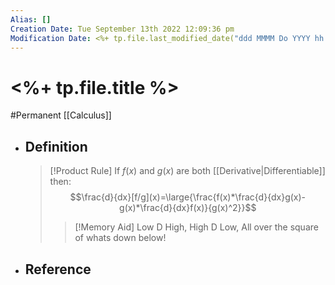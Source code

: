 ```yaml
---
Alias: []
Creation Date: Tue September 13th 2022 12:09:36 pm 
Modification Date: <%+ tp.file.last_modified_date("ddd MMMM Do YYYY hh:mm:ss a") %>
---
```

# <%+ tp.file.title %>
#Permanent [[Calculus]]

- ## Definition
  > [!Product Rule]
  > If $f(x)$ and $g(x)$ are both [[Derivative|Differentiable]] then:
  > $$\frac{d}{dx}[f/g](x)=\large{\frac{f(x)*\frac{d}{dx}g(x)-g(x)*\frac{d}{dx}f(x)}{g(x)^2}}$$
  > 
  > > [!Memory Aid]
  > > Low D High, High D Low, All over the square of whats down below!
- ## Reference